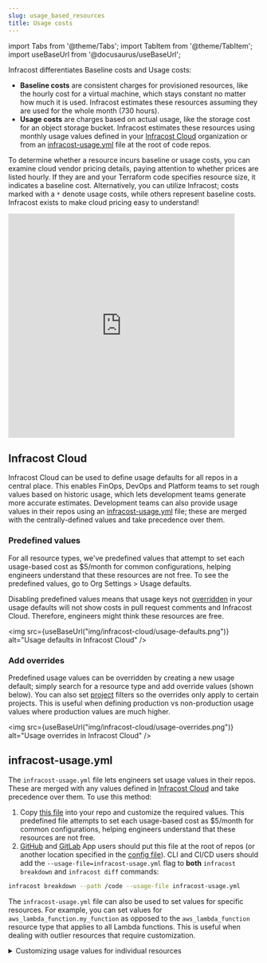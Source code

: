 ```yaml
---
slug: usage_based_resources
title: Usage costs
---
```


import Tabs from '@theme/Tabs';
import TabItem from '@theme/TabItem';
import useBaseUrl from '@docusaurus/useBaseUrl';

Infracost differentiates Baseline costs and Usage costs:
- **Baseline costs** are consistent charges for provisioned resources, like the hourly cost for a virtual machine, which stays constant no matter how much it is used. Infracost estimates these resources assuming they are used for the whole month (730 hours).
- **Usage costs** are charges based on actual usage, like the storage cost for an object storage bucket. Infracost estimates these resources using monthly usage values defined in your [Infracost Cloud](#infracost-cloud) organization or from an [infracost-usage.yml](#infracost-usageyml) file at the root of code repos. 

To determine whether a resource incurs baseline or usage costs, you can examine cloud vendor pricing details, paying attention to whether prices are listed hourly. If they are and your Terraform code specifies resource size, it indicates a baseline cost. Alternatively, you can utilize Infracost; costs marked with a `*` denote usage costs, while others represent baseline costs. Infracost exists to make cloud pricing easy to understand!

<iframe width="90%" height="450" src="https://www.youtube.com/embed/dZxO4XUq7UE" title="Demo of usage costs feature" frameBorder={0} allow="accelerometer; autoplay; clipboard-write; encrypted-media; gyroscope; picture-in-picture" allowFullScreen={true}></iframe>

## Infracost Cloud

Infracost Cloud can be used to define usage defaults for all repos in a central place. This enables FinOps, DevOps and Platform teams to set rough values based on historic usage, which lets development teams generate more accurate estimates. Development teams can also provide usage values in their repos using an [infracost-usage.yml](#infracost-usageyml) file; these are merged with the centrally-defined values and take precedence over them.

### Predefined values

For all resource types, we've predefined values that attempt to set each usage-based cost as $5/month for common configurations, helping engineers understand that these resources are not free. To see the predefined values, go to Org Settings > Usage defaults.

Disabling predefined values means that usage keys not [overridden](#add-overrides) in your usage defaults will not show costs in pull request comments and Infracost Cloud. Therefore, engineers might think these resources are free.

<img src={useBaseUrl("img/infracost-cloud/usage-defaults.png")} alt="Usage defaults in Infracost Cloud" />

### Add overrides

Predefined usage values can be overridden by creating a new usage default; simply search for a resource type and add override values (shown below). You can also set [project](/docs/infracost_cloud/key_concepts/#projects) filters so the overrides only apply to certain projects. This is useful when defining production vs non-production usage values where production values are much higher.

<img src={useBaseUrl("img/infracost-cloud/usage-overrides.png")} alt="Usage overrides in Infracost Cloud" />

## infracost-usage.yml

The `infracost-usage.yml` file lets engineers set usage values in their repos. These are merged with any values defined in [Infracost Cloud](#infracost-cloud) and take precedence over them. To use this method:

1. Copy [this file](https://github.com/infracost/infracost/blob/master/infracost-usage-defaults.small.yml) into your repo and customize the required values. This predefined file attempts to set each usage-based cost as $5/month for common configurations, helping engineers understand that these resources are not free.
2. [GitHub](/docs/integrations/github_app/) and [GitLab](/docs/integrations/gitlab_app/) App users should put this file at the root of repos (or another location specified in the [config file](/docs/features/config_file/)). CLI and CI/CD users should add the `--usage-file=infracost-usage.yml` flag to **both** `infracost breakdown` and `infracost diff` commands:

  ```sh
  infracost breakdown --path /code --usage-file infracost-usage.yml
  ```

The `infracost-usage.yml` file can also be used to set values for specific resources. For example, you can set values for `aws_lambda_function.my_function` as opposed to the `aws_lambda_function` resource type that applies to all Lambda functions. This is useful when dealing with outlier resources that require customization.

<details><summary>Customizing usage values for individual resources</summary>

The following `infracost-usage.yml` file demonstrates how values for individual resources can be customized:
```yml
version: 0.1
# Defaults applied to all resources of this type
resource_type_default_usage:
  aws_dynamodb_table:
    storage_gb: 1000 # Set in all DynamoDB table resources

# Values applied to individual resources
resource_usage:
  aws_dynamodb_table.my_table:
    monthly_write_request_units: 200 # Merged with default that defines storage_gb, so both attributes are set for this resource

  aws_dynamodb_table.my_other_table:
    storage_gb: 50 # Overrides the default

  # Use the full path of the resource for modules (same value that Infracost outputs in the Name column)
  module.my_module.aws_dynamodb_table.my_table:
    storage_gb: 1000
```

#### Resource arrays/maps

The wildcard character `[*]` can be used for resource arrays (resources with [`count` meta-argument](https://www.terraform.io/docs/language/meta-arguments/count.html)) and resource maps (resources with [`for_each` meta-argument](https://www.terraform.io/docs/language/meta-arguments/for_each.html)), such as AWS CloudWatch Log Groups. Infracost will apply the usage values individually to each element of the array/map (they all get the same values). If both an array element such as `this[0]` (or map element such as `this["foo"]`) and `[*]` are specified for a resource, only the array/map element's usage will be applied to that resource. This enables you to define default values using `[*]` and override specific elements using their index or key.

<Tabs
  defaultValue="using-array-wildcard"
  values={[
    {label: 'Using array or map wildcard', value: 'using-array-wildcard'},
    {label: 'Array without wildcard', value: 'array-without-wildcard'},
    {label: 'Map without wildcard', value: 'map-without-wildcard'}
  ]}>
  <TabItem value="using-array-wildcard">

  ```yml
  version: 0.1
  resource_usage:
    aws_cloudwatch_log_group.my_group[*]:
      storage_gb: 1000
      monthly_data_ingested_gb: 1000
      monthly_data_scanned_gb: 200
    mod.my_module[*].aws_cloudwatch_log_group.my_group[*]:
      storage_gb: 1000
      monthly_data_ingested_gb: 1000
      monthly_data_scanned_gb: 200
  ```
  </TabItem>
  <TabItem value="array-without-wildcard">

  ```yml
  version: 0.1
  resource_usage:  
    aws_cloudwatch_log_group.my_group[0]:
      storage_gb: 1000
      monthly_data_ingested_gb: 1000
      monthly_data_scanned_gb: 200

    aws_cloudwatch_log_group.my_group[1]:
      storage_gb: 1000
      monthly_data_ingested_gb: 1000
      monthly_data_scanned_gb: 200

    aws_cloudwatch_log_group.my_group[3]:
      storage_gb: 1000
      monthly_data_ingested_gb: 1000
      monthly_data_scanned_gb: 200

    mod.my_mod[0].aws_cloudwatch_log_group.my_group[0]:
      storage_gb: 1000
      monthly_data_ingested_gb: 1000
      monthly_data_scanned_gb: 200

    mod.my_mod[1].aws_cloudwatch_log_group.my_group[0]:
      storage_gb: 1000
      monthly_data_ingested_gb: 1000
      monthly_data_scanned_gb: 200
  ```
  </TabItem>
  <TabItem value="map-without-wildcard">

  ```yml
  version: 0.1
  resource_usage:
    aws_cloudwatch_log_group.my_group["foo"]:
      storage_gb: 1000
      monthly_data_ingested_gb: 1000
      monthly_data_scanned_gb: 200

    mod.my_mod["bar"].aws_cloudwatch_log_group.my_group["foo"]:
      storage_gb: 1000
      monthly_data_ingested_gb: 1000
      monthly_data_scanned_gb: 200
  ```
  </TabItem>
</Tabs>

#### EC2 reserved instances

What-if anlaysis can be done on AWS EC2 Reserved Instances (RI) using the usage file. The RI type, term and payment option can be defined as shown below, to quickly get a monthly cost estimate. This works with `aws_instance` as well as `aws_eks_node_group` and `aws_autoscaling_group` as they also create EC2 instances. Let us know how you'd like Infracost to show the upfront costs by [creating a GitHub issue](https://github.com/infracost/infracost/issues/).

  ```yml
  version: 0.1
  resource_usage: 
    aws_instance.my_instance:
      operating_system: linux # Override the operating system of the instance, can be: linux, windows, suse, rhel.
      reserved_instance_type: standard # Offering class for Reserved Instances. Can be: convertible, standard.
      reserved_instance_term: 1_year # Term for Reserved Instances. Can be: 1_year, 3_year.
      reserved_instance_payment_option: all_upfront # Payment option for Reserved Instances. Can be: no_upfront, partial_upfront, all_upfront.
  ```

</details>
